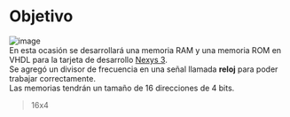 # Objetivo
![image](https://github.com/user-attachments/assets/315a20b3-843f-46c6-a9f1-5f88172884e3)    
En esta ocasión se desarrollará una memoria RAM y una memoria ROM en VHDL para la tarjeta de desarrollo [Nexys 3](https://digilent.com/reference/programmable-logic/nexys-3/start).  
Se agregó un divisor de frecuencia en una señal llamada __reloj__ para poder trabajar correctamente.  
Las memorias tendrán un tamaño de 16 direcciones de 4 bits.  
> 16x4
